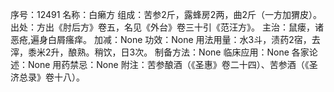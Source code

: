 序号：12491
名称：白癞方
组成：苦参2斤，露蜂房2两，曲2斤（一方加猬皮）。
出处：方出《肘后方》卷五，名见《外台》卷三十引《范汪方》。
主治：鼠瘘，诸恶疮,遍身白屑瘙痒。
加减：None
功效：None
用法用量：水3斗，渍药2宿，去滓，黍米2升，酿熟。稍饮，日3次。
制备方法：None
临床应用：None
各家论述：None
用药禁忌：None
附注：苦参酿酒（《圣惠》卷二十四）、苦参酒（《圣济总录》卷十八）。
